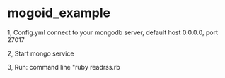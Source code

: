 # mogoid_example
1, Config.yml connect to your mongodb server, default host 0.0.0.0, port 27017

2, Start mongo service

3, Run: command line "ruby readrss.rb 
